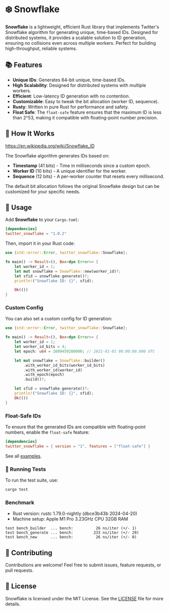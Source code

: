 # ❄️ Snowflake

**Snowflake** is a lightweight, efficient Rust library that implements Twitter's Snowflake algorithm for generating unique, time-based IDs. Designed for distributed systems, it provides a scalable solution to ID generation, ensuring no collisions even across multiple workers. Perfect for building high-throughput, reliable systems.

## 📚 Features

- **Unique IDs**: Generates 64-bit unique, time-based IDs.
- **High Scalability**: Designed for distributed systems with multiple workers.
- **Efficient**: Low-latency ID generation with no contention.
- **Customizable**: Easy to tweak the bit allocation (worker ID, sequence).
- **Rusty**: Written in pure Rust for performance and safety.
- **Float Safe**: The `float-safe` feature ensures that the maximum ID is less than 2^53, making it compatible with floating-point number precision.

## 📐 How It Works

https://en.wikipedia.org/wiki/Snowflake_ID

The Snowflake algorithm generates IDs based on:

- **Timestamp** (41 bits) - Time in milliseconds since a custom epoch.
- **Worker ID** (10 bits) - A unique identifier for the worker.
- **Sequence** (12 bits) - A per-worker counter that resets every millisecond.

The default bit allocation follows the original Snowflake design but can be customized for your specific needs.

## 🚀 Usage

Add **Snowflake** to your `Cargo.toml`:

```toml
[dependencies]
twitter_snowflake = "1.0.2"
```

Then, import it in your Rust code:

```rust
use {std::error::Error, twitter_snowflake::Snowflake};

fn main() -> Result<(), Box<dyn Error>> {
    let worker_id = 1;
    let mut snowflake = Snowflake::new(worker_id)?;
    let sfid = snowflake.generate()?;
    println!("Snowflake ID: {}", sfid);

    Ok(())
}
```

### Custom Config

You can also set a custom config for ID generation:

```rust
use {std::error::Error, twitter_snowflake::Snowflake};

fn main() -> Result<(), Box<dyn Error>> {
    let worker_id = 1;
    let worker_id_bits = 4;
    let epoch: u64 = 1609459200000; // 2021-01-01 00:00:00.000 UTC

    let mut snowflake = Snowflake::builder()
        .with_worker_id_bits(worker_id_bits)
        .with_worker_id(worker_id)
        .with_epoch(epoch)
        .build()?;

    let sfid = snowflake.generate()?;
    println!("Snowflake ID: {}", sfid);
    Ok(())
}
```

### Float-Safe IDs

To ensure that the generated IDs are compatible with floating-point numbers, enable the `float-safe` feature:

```toml
[dependencies]
twitter_snowflake = { version = "1", features = ["float-safe"] }
```

See all [examples](./examples/).

### 🧪 Running Tests

To run the test suite, use:

```bash
cargo test
```

### Benchmark

- Rust version: rustc 1.79.0-nightly (dbce3b43b 2024-04-20)
- Machine setup: Apple M1 Pro 3.23GHz CPU 32GB RAM

```text
test bench_builder  ... bench:          26 ns/iter (+/- 1)
test bench_generate ... bench:         233 ns/iter (+/- 29)
test bench_new      ... bench:          26 ns/iter (+/- 0)
```

## 🤝 Contributing

Contributions are welcome! Feel free to submit issues, feature requests, or pull requests.

## 📄 License

Snowflake is licensed under the MIT License. See the [LICENSE](./LICENSE) file for more details.
